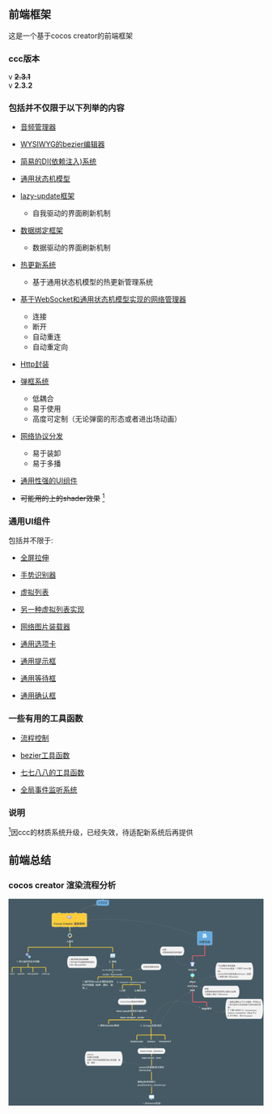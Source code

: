 ## 前端框架

这是一个基于cocos creator的前端框架

### ccc版本

v ~~**2.3.1**~~  
v **2.3.2**

### 包括并不仅限于以下列举的内容  

- [音频管理器](assets/common/scripts/audio_manager/AudioMgr.ts)

- [WYSIWYG的bezier编辑器](assets/common/scripts/bezier)

- [简易的DI(依赖注入)系统](assets/common/scripts/DI/DI.ts)

- [通用状态机模型](assets/common/scripts/state_machine/StateMachine.ts)

- [lazy-update框架](assets/common/scripts/display/Display.ts)
  - 自我驱动的界面刷新机制

- [数据绑定框架](assets/common/scripts/display/DataBinding.ts)
  - 数据驱动的界面刷新机制

- [热更新系统](assets/common/scripts/hot_update)
  - 基于通用状态机模型的热更新管理系统

- [基于WebSocket和通用状态机模型实现的网络管理器](assets/common/scripts/net/NetStateMachine.ts)
  - 连接
  - 断开
  - 自动重连
  - 自动重定向

- [Http封装](assets/common/scripts/net/Http.ts)

- [弹框系统](assets/common/scripts/popup_manager)
  - 低耦合
  - 易于使用
  - 高度可定制（无论弹窗的形态或者进出场动画）

- [网络协议分发](assets/common/scripts/protocol_dispatch/ProtocolDelegate.ts)
  - 易于装卸
  - 易于多播

- [通用性强的UI组件](#通用UI组件)

- ~~可能用的上的shader效果~~ <a href="#note1" id="note1ref"><sup>1</sup></a>

### 通用UI组件

包括并不限于:

- [全屏拉伸](assets/common/scripts/ui_component/FitScreen.ts)

- [手势识别器](assets/common/scripts/ui_component/GestureRecognizer.ts)

- [虚拟列表](assets/common/scripts/ui_component/ListView.ts)

- [另一种虚拟列表实现](assets/common/scripts/ui_component/TableView.ts)

- [网络图片装载器](assets/common/scripts/ui_component/ImgViewerPopup.ts)

- [通用选项卡](assets/common/scripts/ui_component/Tabbar.ts)

- [通用提示框](assets/common/scripts/ui_component/TipsPopup.ts)

- [通用等待框](assets/common/scripts/ui_component/WaitingPopup.ts)

- [通用确认框](assets/common/scripts/ui_component/MsgBoxPopup.ts)

### 一些有用的工具函数

- [流程控制](assets/common/scripts/Flow.ts)

- [bezier工具函数](assets/common/scripts/bezier/BezierUtils.ts)

- [七七八八的工具函数](assets/common/scripts/Utils.ts)

- [全局事件监听系统](assets/common/scripts/SYEventManager.ts)

### 说明

<a id="note1" href="#note1ref"><sup>1</sup></a>因ccc的材质系统升级，已经失效，待适配新系统后再提供

## 前端总结

### cocos creator 渲染流程分析

![refer](./cocos-creator2.3.1渲染架构分析.png)

